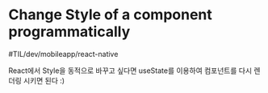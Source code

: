 # Change Style of a component programmatically
#TIL/dev/mobileapp/react-native

React에서 Style을 동적으로 바꾸고 싶다면 useState를 이용하여 컴포넌트를 다시 렌더링 시키면 된다 :) 

